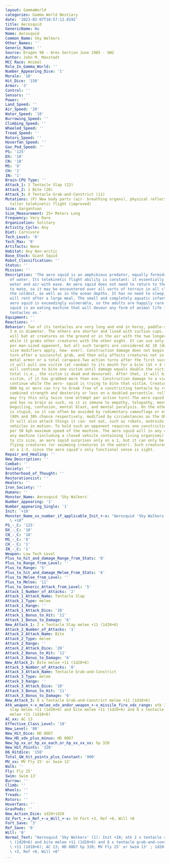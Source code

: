 ```yaml
---
layout: GammaWorld
categories: Gamma World Bestiary
date: '2023-02-07T18:57:12.019Z'
title: Aerosquid
GenericName: No
Name: Aerosquid
Common_Name: Sky Walkers
Other_Names: ''
Generic_Name: ''
Source: Dragon 98 - Ares Section June 1985 - GW2
Author: John M. Maxstadt
MCC Race: Animal
Role_In_Gamma_World: ''
Number_Appearing_Dice: '1'
Morale: '10'
Hit_Dice: '150'
Armor: '3'
Control: ''
Sensors: ''
Power: ''
Land_Speed: ''
Air_Speed: '20'
Water_Speed: '10'
Burrowing_Speed: ''
Climbing_Speed: ''
Wheeled_Speed: ''
Tread_Speed: ''
Rotors_Speed: ''
Hoverfan_Speed: ''
Gav_Pod_Speed: ''
PS: '125'
DX: '10'
CN: '18'
MS: '9'
CH: '1'
IN: '1'
Brain-CPU Type: ''
Attack_1: 2 Tentacle Slap (22)
Attack_2: 1 Bite (20)
Attack_3: 8 Tentacle Grab-and-Constrict (11)
Mutations: (P) New body parts (air- breathing organs), physical reflection (electromagnetic),
  taller telekinetic flight (improved)
Size: Gargantuan
Size_Measurement: 25+ Meters Long
Frequency: Very Rare
Organization: Solitary
Activity_Cycle: Any
Diet: Carnivore
Tech_Level: '0'
Tech_Max: '0'
Artifacts: None
Habitat: Any Non-arctic
Base_Stock: Giant Squid
Robot_Classification: ''
Status: ''
Mission: ''
Description: 'The aero squid is an amphibious predator, equally formidable in or out
  of water. Its telekinetic flight ability is constant: it essentially swims through
  water and air with ease. An aero squid does not need to return to the water except
  to mate, so it may be encountered over all sorts of terrain in all climates but
  the coldest, as well as in the ocean depths. It has no need to sleep, although it
  will rest after a large meal. The small and completely aquatic infant form of the
  aero squid is exceedingly vulnerable, so the adults are happily rare. A hungry aero
  squid is an eating machine that will devour any form of animal life it can get its
  tentacles on.'
Equipment: ''
Reactions: ''
Behavior: Two of its tentacles are very long and end in horny, paddle-shaped appendages
  3 m in diameter. The others are shorter and lined with suction cups. The aero squid
  will bat at creatures on the ground or in the air with the two longer tentacles
  while it grabs other creatures with the other eight. It can use only one tentacle
  per man-sized opponent, but all such targets are considered AC 10 (dexterity and
  size modifiers apply, how- ever). Construction damage does not begin until the action
  turn after a successful grab, and then only affects creatures not in plastic or
  metal armor or a total carapace.Two action turns after the first successful grab,
  it will pull one victim (at random) to its mouth for a bite (at + 4 to hit). It
  will continue to bite one victim until damage equals double the victim's hit-point
  total (i.e., the victim is dead and devoured). After that, it will bite another
  victim, if it has grabbed more than one. Construction damage to a victim does not
  continue while the aero- squid is trying to bite that victim. Creatures weighing
  800 kg or more can try to break free of a constricting tentacle by rolling their
  combined strength and dexterity or less on a doubled percentile. roll. Each character
  may try this only twice (one attempt per action turn).The aero squid is a mollusk
  and has no brain as such, so it is immune to empathy, telepathy, mental control,
  beguiling, confusion, mental blast, and mental paralysis. On the other hand, it
  is stupid, so it can often be avoided by rudimentary camouflage or even simple immobility
  (80% and 30% chance respectively, modified by circumstances as the GM sees fit).
  It will also attack things it can- not eat, such as robots, androids, borgs, and
  vehicles in motion. To hold such an opponent requires one constricting tentacle
  per 50 kph maximum speed of the machine. The aero squid will in any case throw away
  any machine (including a closed vehicle containing living organisms) after one bite.Due
  to its size, an aero squid surprises only on a 1, but it can only be surprised by
  flying creatures (or swimming creatures in the water). Such creatures will surprise
  on a 1-3, since the aero squid's only functional sense is sight.
Repair_and_Healing: ''
New_Description: ''
Combat: ''
Society: ''
Brotherhood_of_Thought: ''
Restorationsist: ''
Healers: ''
Iron_Society: ''
Humans: ''
Monster_Name: Aerosquid 'Sky Walkers'
Number_appearing: '1'
Number_appearing_Single: '1'
Init: '+10'
Monster_Name_xx_number_if_applicable_Init_+-x: "Aerosquid 'Sky Walkers' (1): Init\
  \ +10"
PS_-_C: '125'
DX_-_C: '10'
CN_-_C: '18'
MS_-_C: '9'
CH_-_C: '1'
IN_-_C: '1'
Weapon: Low Tech Level
Plus_to_hit_and_damage_Range_from_Stats: '0'
Plus_to_Range_from_Level: ''
Plus_to_Range: '5'
Plus_to_hit_and_damage_Melee_From_Stats: '6'
Plus_to_Melee_from_Level: ''
Plus_to_Melee: '11'
Plus_to_Generic_Attack_from_Level: '5'
Attack_1_Number_of_Attacks: '2'
Attack_1_Attack_Name: Tentacle Slap
Attack_1_Type: melee
Attack_1_Range: ''
Attack_1_Attack_Dice: '20'
Attack_1_Bonus_to_Hit: '11'
Attack_1_Bonus_to_Damage: '6'
New_Attack_1: 2 x Tentacle Slap melee +11 (1d20+6)
Attack_2_Number_of_Attacks: '1'
Attack_2_Attack_Name: Bite
Attack_2_Type: melee
Attack_2_Range: ''
Attack_2_Attack_Dice: '20'
Attack_2_Bonus_to_Hit: '11'
Attack_2_Bonus_to_Damage: '6'
New_Attack_2: Bite melee +11 (1d20+6)
Attack_3_Number_of_Attacks: '8'
Attack_3_Attack_Name: Tentacle Grab-and-Constrict
Attack_3_Type: melee
Attack_3_Range: ''
Attack_3_Attack_Dice: '10'
Attack_3_Bonus_to_Hit: '11'
Attack_3_Bonus_to_Damage: '6'
New_Attack_3: 8 x Tentacle Grab-and-Constrict melee +11 (1d10+6)
Atk_weapon_+-x_melee_xdx_andor_weapon_+-x_missile_fire_xdx_range: atk 2 x tentacle
  slap melee +11 (1d20+6) and bite melee +11 (1d20+6) and 8 x tentacle grab-and-constrict
  melee +11 (1d10+6)
AC_xx: AC 13
Effective_Class_Level: '10'
New_Level: '80'
New_Hit_Dice: HD 80D7
New_HD_xdx_plus_minus: HD 80D7
New_hp_xx_or_hp_xx_each_or_hp_xx_xx_xx: hp 320
New_Hit_Points: '320'
D6_Hitdice: '150'
Total_GW_hit_points_plus_Constant: '900'
MV_xx: MV Fly 25' or Swim 13'
Walk: ''
Fly: Fly 25'
Swim: Swim 13'
Burrow: ''
Climb: ''
Wheels: ''
Treads: ''
Rotors: ''
Hoverfans: ''
GravPods: ''
New_Action_Dice: 1d20+1d20
SV_Fort_+-x_Ref_+-x_Will_+-x: SV Fort +3, Ref +0, Will +0
Fort_Save: '3'
Ref_Save: '0'
Will: '0'
Normal_Text: "Aerosquid 'Sky Walkers' (1): Init +10; atk 2 x tentacle slap melee +11\
  \ (1d20+6) and bite melee +11 (1d20+6) and 8 x tentacle grab-and-constrict melee\
  \ +11 (1d10+6); AC 13; HD 80D7 hp 320; MV Fly 25' or Swim 13' ; 1d20+1d20; SV Fort\
  \ +3, Ref +0, Will +0"
...
```

